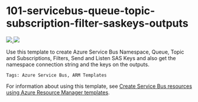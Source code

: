 # 101-servicebus-queue-topic-subscription-filter-saskeys-outputs

<a href="https://portal.azure.com/#create/Microsoft.Template/uri/https%3A%2F%2Fraw.githubusercontent.com%2FAzure%2Fazure-quickstart-templates%2Fmaster%2F101-servicebus-queue-topic-subscription-filter-saskeys-outputs%2Fazuredeploy.json" target="_blank">
    <img src="http://azuredeploy.net/deploybutton.png"/>
</a>

<a href="http://armviz.io/#/?load=https%3A%2F%2Fraw.githubusercontent.com%2FAzure%2Fazure-quickstart-templates%2Fmaster%2F101-servicebus-queue-topic-subscription-filter-saskeys-outputs%2Fazuredeploy.json" target="_blank">
    <img src="http://armviz.io/visualizebutton.png"/>
</a>

Use this template to create Azure Service Bus Namespace, Queue, Topic and Subscriptions, Filters, Send and Listen SAS Keys and also  get the namespace connection string and the keys on the outputs. 

`Tags: Azure Service Bus, ARM Templates`

For information about using this template, see [Create Service Bus resources using Azure Resource Manager templates](https://docs.microsoft.com/en-us/azure/service-bus-messaging/service-bus-resource-manager-overview).